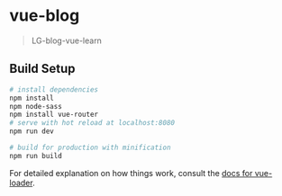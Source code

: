 # vue-blog

> LG-blog-vue-learn

## Build Setup

``` bash
# install dependencies
npm install
npm node-sass
npm install vue-router
# serve with hot reload at localhost:8080
npm run dev

# build for production with minification
npm run build
```

For detailed explanation on how things work, consult the [docs for vue-loader](http://vuejs.github.io/vue-loader).
